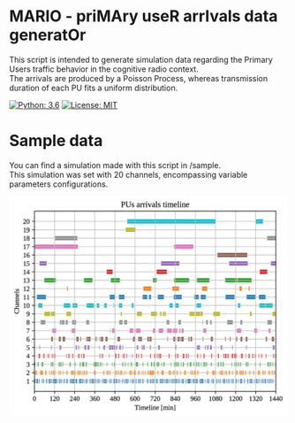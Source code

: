 # MARIO - priMAry useR arrIvals data generatOr
This script is intended to generate simulation data regarding the Primary Users
traffic behavior in the cognitive radio context.  
The arrivals are produced by a Poisson Process, whereas transmission duration
of each PU fits a uniform distribution.

[![Python: 3.6](https://img.shields.io/badge/Python-3.6-blue.svg)](https://www.python.org/)
[![License: MIT](https://img.shields.io/badge/License-MIT-yellow.svg)](https://opensource.org/licenses/MIT)

# Sample data
You can find a simulation made with this script in /sample.  
This simulation was set with 20 channels, encompassing variable parameters configurations.

![sample plot](https://raw.githubusercontent.com/rogerscristo/MARIO/master/sample/sample.png)
